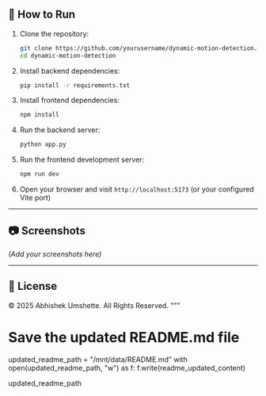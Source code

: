 ## 🚀 How to Run

1. Clone the repository:
    ```bash
    git clone https://github.com/yourusername/dynamic-motion-detection.git
    cd dynamic-motion-detection
    ```

2. Install backend dependencies:
    ```bash
    pip install -r requirements.txt
    ```

3. Install frontend dependencies:
    ```bash
    npm install
    ```

4. Run the backend server:
    ```bash
    python app.py
    ```

5. Run the frontend development server:
    ```bash
    npm run dev
    ```

6. Open your browser and visit `http://localhost:5173` (or your configured Vite port)

---

## 📷 Screenshots

*(Add your screenshots here)*

---

## 📜 License

© 2025 Abhishek Umshette. All Rights Reserved.
"""

# Save the updated README.md file
updated_readme_path = "/mnt/data/README.md"
with open(updated_readme_path, "w") as f:
    f.write(readme_updated_content)

updated_readme_path

